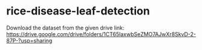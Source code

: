 # rice-disease-leaf-detection
Download the dataset from the given drive link: <br>
https://drive.google.com/drive/folders/1CT65laxwbSeZMO7AJwXr8SkvD-2-87P-?usp=sharing 

